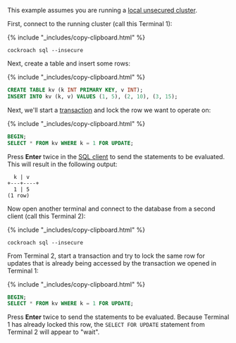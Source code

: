 This example assumes you are running a [local unsecured cluster](start-a-local-cluster.html).

First, connect to the running cluster (call this Terminal 1):

{% include "_includes/copy-clipboard.html" %}
~~~ shell
cockroach sql --insecure
~~~

Next, create a table and insert some rows:

{% include "_includes/copy-clipboard.html" %}
~~~ sql
CREATE TABLE kv (k INT PRIMARY KEY, v INT);
INSERT INTO kv (k, v) VALUES (1, 5), (2, 10), (3, 15);
~~~

Next, we'll start a [transaction](transactions.html) and lock the row we want to operate on:

{% include "_includes/copy-clipboard.html" %}
~~~ sql
BEGIN;
SELECT * FROM kv WHERE k = 1 FOR UPDATE;
~~~

Press **Enter** twice in the [SQL client](cockroach-sql.html) to send the statements to be evaluated.  This will result in the following output:

~~~
  k | v
+---+----+
  1 | 5
(1 row)
~~~

Now open another terminal and connect to the database from a second client (call this Terminal 2):

{% include "_includes/copy-clipboard.html" %}
~~~ shell
cockroach sql --insecure
~~~

From Terminal 2, start a transaction and try to lock the same row for updates that is already being accessed by the transaction we opened in Terminal 1:

{% include "_includes/copy-clipboard.html" %}
~~~ sql
BEGIN;
SELECT * FROM kv WHERE k = 1 FOR UPDATE;
~~~

Press **Enter** twice to send the statements to be evaluated. Because Terminal 1 has already locked this row, the `SELECT FOR UPDATE` statement from Terminal 2 will appear to "wait".

